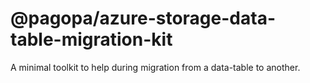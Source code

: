 # @pagopa/azure-storage-data-table-migration-kit

A minimal toolkit to help during migration from a data-table to another.
